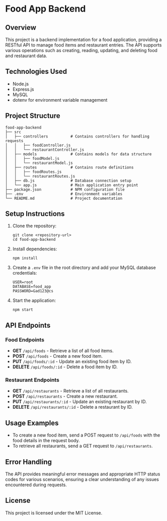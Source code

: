 # Food App Backend

## Overview
This project is a backend implementation for a food application, providing a RESTful API to manage food items and restaurant entries. The API supports various operations such as creating, reading, updating, and deleting food and restaurant data.

## Technologies Used
- Node.js
- Express.js
- MySQL
- dotenv for environment variable management

## Project Structure
```
food-app-backend
├── src
│   ├── controllers          # Contains controllers for handling requests
│   │   ├── foodController.js
│   │   └── restaurantController.js
│   ├── models               # Contains models for data structure
│   │   ├── foodModel.js
│   │   └── restaurantModel.js
│   ├── routes               # Contains route definitions
│   │   ├── foodRoutes.js
│   │   └── restaurantRoutes.js
│   ├── db.js                # Database connection setup
│   └── app.js               # Main application entry point
├── package.json             # NPM configuration file
├── .env                     # Environment variables
└── README.md                # Project documentation
```

## Setup Instructions
1. Clone the repository:
   ```
   git clone <repository-url>
   cd food-app-backend
   ```

2. Install dependencies:
   ```
   npm install
   ```

3. Create a `.env` file in the root directory and add your MySQL database credentials:
   ```
   USER=root
   DATABASE=food_app
   PASSWORD=Gad123@cs
   ```

4. Start the application:
   ```
   npm start
   ```

## API Endpoints
### Food Endpoints
- **GET** `/api/foods` - Retrieve a list of all food items.
- **POST** `/api/foods` - Create a new food item.
- **PUT** `/api/foods/:id` - Update an existing food item by ID.
- **DELETE** `/api/foods/:id` - Delete a food item by ID.

### Restaurant Endpoints
- **GET** `/api/restaurants` - Retrieve a list of all restaurants.
- **POST** `/api/restaurants` - Create a new restaurant.
- **PUT** `/api/restaurants/:id` - Update an existing restaurant by ID.
- **DELETE** `/api/restaurants/:id` - Delete a restaurant by ID.

## Usage Examples
- To create a new food item, send a POST request to `/api/foods` with the food details in the request body.
- To retrieve all restaurants, send a GET request to `/api/restaurants`.

## Error Handling
The API provides meaningful error messages and appropriate HTTP status codes for various scenarios, ensuring a clear understanding of any issues encountered during requests.

## License
This project is licensed under the MIT License.